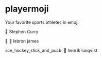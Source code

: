 # playermoji
Your favorite sports athletes in emoji

:curry: Stephen Curry

:basketball: :crown: lebron james

:ice_hockey_stick_and_puck: :crown: henrik lunqvist
